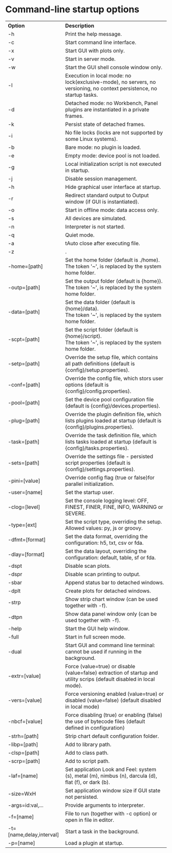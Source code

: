 # Command-line startup options

<table>
  <tr>
    <th align="left">Option</th>
    <th align="left">Description</th>
  </tr>
  <tr>
    <td>-h</td>
    <td>Print the help message.</td>
  </tr>
  <tr>
    <td>-c</td>
    <td>Start command line interface.</td>
  </tr>
  <tr>
    <td>-x</td>
    <td>Start GUI with plots only.</td>
  </tr>
  <tr>
    <td>-v</td>
    <td>Start in server mode.</td>
  </tr>
  <tr>
    <td>-w</td>
    <td>Start the GUI shell console window only.</td>
  </tr>
  <tr>
    <td>-l</td>
    <td>Execution in local mode: no lock(exclusive-mode), no servers, no versioning, no context persistence, no startup tasks.</td>
  </tr>
  <tr>
    <td>-d</td>
    <td>Detached mode: no Workbench, Panel plugins are instantiated in a private frames.</td>
  </tr>
  <tr>
    <td>-k</td>
    <td>Persist state of  detached frames.</td>
  </tr>
  <tr>
    <td>-i</td>
    <td>No file locks (locks are not supported by some Linux systems).</td>
  </tr>
  <tr>
    <td>-b</td>
    <td>Bare mode: no plugin is loaded.</td>
  </tr>
  <tr>
    <td>-e</td>
    <td>Empty mode: device pool is not loaded.</td>
  </tr>
  <tr>
    <td>-g</td>
    <td>Local initialization script is not executed in startup.</td>
  </tr>
  <tr>
    <td>-j</td>
    <td>Disable session management.</td>
  </tr>
  <tr>
    <td>-h</td>
    <td>Hide graphical user interface at startup.</td>
  </tr>
  <tr>
    <td>-r</td>
    <td>Redirect standard output to Output window (if GUI is instantiated).</td>
  </tr>
  <tr>
    <td>-o</td>
    <td>Start in offline mode: data access only.</td>
  </tr>
  <tr>
    <td>-s</td>
    <td>All devices are simulated.</td>
  </tr>
  <tr>
    <td>-n</td>
    <td>Interpreter is not started.</td>
  </tr>
  <tr>
    <td>-q</td>
    <td>Quiet mode.</td>
  </tr>
  <tr>
    <td>-a</td>
    <td>tAuto close after executing file.</td>
  </tr>
  <tr>
    <td>-z</td>
    <td>.</td>
  </tr>
  <tr>
    <td>-home=[path]</td>
    <td>Set the home folder (default is ./home).<br>The token '~', is replaced by the system home folder.</td>
  </tr>
  <tr>
    <td>-outp=[path]</td>
    <td>Set the output folder (default is {home}).<br>The token '~', is replaced by the system home folder.</td>
  </tr>
  <tr>
    <td>-data=[path]</td>
    <td>Set the data folder (default is {home}/data).<br>The token '~', is replaced by the system home folder.</td>
  </tr>
  <tr>
    <td>-scpt=[path]</td>
    <td>Set the script folder (default is {home}/script).<br>The token '~', is replaced by the system home folder.</td>
  </tr>
  <tr>
    <td>-setp=[path]</td>
    <td>Override the setup file, which contains all path definitions (default is {config}/setup.properties).</td>
  </tr>
  <tr>
    <td>-conf=[path]</td>
    <td>Override the config file, which stors user options (default is {config}/config.properties).</td>
  </tr>
  <tr>
    <td>-pool=[path]</td>
    <td>Set the device pool configuration file (default is {config}/devices.properties).</td>
  </tr>
  <tr>
    <td>-plug=[path]</td>
    <td>Override the plugin definition file, which lists plugins loaded at startup (default is {config}/plugins.properties).</td>
  </tr>
  <tr>
    <td>-task=[path]</td>
    <td>Override the task definition file,  which lists tasks loaded at startup (default is {config}/tasks.properties).</td>
  </tr>
  <tr>
    <td>-sets=[path]</td>
    <td>Override the settings file - persisted script properties (default is {config}/settings.properties).</td>
  </tr>
  <tr>
    <td>-pini=[value]</td>
    <td>Override config flag (true or false)for parallel initialization.</td>
  </tr>
  <tr>
    <td>-user=[name]</td>
    <td>Set the startup user.</td>
  </tr>
  <tr>
    <td>-clog=[level]</td>
    <td>Set the console logging level: OFF, FINEST, FINER, FINE, INFO, WARNING or SEVERE.</td>
  </tr>
  <tr>
    <td>-type=[ext]</td>
    <td>Set the script type, overriding the setup. Allowed values:  py, js or groovy.</td>
  </tr>
  <tr>
    <td>-dfmt=[format]</td>
    <td>Set the data format, overriding the configuration: h5, txt, csv or fda.</td>
  </tr>
  <tr>
    <td>-dlay=[format]</td>
    <td>Set the data layout, overriding the configuration: default, table, sf or fda.</td>
  </tr>
  <tr>
    <td>-dspt</td>
    <td>Disable scan plots.</td>
  </tr>
  <tr>
    <td>-dspr</td>
    <td>Disable scan printing to output.</td>
  </tr>
  <tr>
    <td>-sbar</td>
    <td>Append status bar to detached windows.</td>
  </tr>
  <tr>
    <td>-dplt</td>
    <td>Create plots for detached windows.</td>
  </tr>
  <tr>
    <td>-strp</td>
    <td>Show strip chart window (can be used together with -f).</td>
  </tr>
  <tr>
    <td>-dtpn</td>
    <td>Show data panel window only (can be used together with -f).</td>
  </tr>
  <tr>
    <td>-help</td>
    <td>Start the GUI help window.</td>
  </tr>
  <tr>
    <td>-full</td>
    <td>Start in full screen mode.</td>
  </tr>
  <tr>
    <td>-dual</td>
    <td>Start GUI and command line terminal: cannot be used if running in the background.</td>
  </tr>
  <tr>
    <td>-extr=[value]</td>
    <td>Force (value=true) or disable (value=false) extraction of startup and utility scrips (default disabled in local mode).</td>
  </tr>    
  <tr>
    <td>-vers=[value]</td>
    <td>Force versioning enabled (value=true) or disabled (value=false) (default disabled in local mode)</td>
  </tr>
  <tr>
    <td>-nbcf=[value]</td>
    <td>Force disabling (true) or enabling (false) the use of bytecode files (default defined in configuration)</td>
  </tr>
  <tr>
    <td>-strh=[path]</td>
    <td>Strip chart default configuration folder.</td>
  </tr>
  <tr>
    <td>-libp=[path]</td>
    <td>Add to library path.</td>
  </tr>
  <tr>
    <td>-clsp=[path]</td>
    <td>Add to class path.</td>
  </tr>
  <tr>
    <td>-scrp=[path]</td>
    <td>Add to script path.</td>
  </tr>
  <tr>
    <td>-laf=[name]</td>
    <td>Set application Look and Feel: system (s), metal (m), nimbus (n), darcula (d), 
        flat (f), or dark (b).</td>
  </tr>
    <td>-size=WxH</td>
    <td>Set application window size if GUI state not persisted.</td>
  </tr>
  <tr>
    <td>-args=id:val,...</td>
    <td>Provide arguments to interpreter.</td>
  </tr>
  <tr>
    <td>-f=[name]</td>
    <td>File to run (together with -c option) or open in file in editor.</td>
  </tr>
  <tr>
    <td>-t=[name,delay,interval]</td>
    <td>Start a task in the background.</td>
  </tr>
  <tr>
    <td>-p=[name]</td>
    <td>Load a plugin at startup.</td>
  </tr>
</table>

<!--
TODO: txtmark is not rendering tables:
| Option   | Description |
| ---------|-------------|    
| -help    | Print help message |
| -c       | Start command line interface only (no GUI) |
| -t       | Start GUI and command line terminal: cannot be used if running in the background |
| -w       | Start the GUI shell console window only |
| -l       | Execution in local mode (no exclusive-mode, no servers, no versioning, no context persistence) |
| -b       | Execution in bare mode (no plugin is loaded) |
| -h       | Hide graphical user interface at startup |
| -r       | Redirect standard output to Output window (if GUI is instantiated) |
| -o       | Start in offline mode: no devices configuration and data access only |
| -s       | All devices are simulated |
| -home=<> | Set the home folder (default is ./home |
| -outp=<> | Set the output folder (default is {home} |
| -user=<> | Set the startup user |
| -type=<> |Set the script type, overriding the setup |
| -mlaf    | Use Metal look and feel (cross platform) |
| -slaf    | Use System look and feel (or Metal if no System look and feel is found) |
| -nlaf    | Use Nimbus look and feel (cross platform) |
| -dlaf    | Use a dark variation of the Nimbus look and feel |
| -f=<...> | Runs a file instead of entering interactive shell (together with -c option) |
| -p=<...> | Loads a given plugin at startup |

-->
